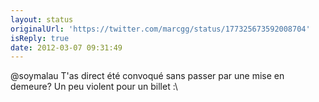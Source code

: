 ```yaml
---
layout: status
originalUrl: 'https://twitter.com/marcgg/status/177325673592008704'
isReply: true
date: 2012-03-07 09:31:49
---
```


@soymalau T'as direct été convoqué sans passer par une mise en demeure? Un peu violent pour un billet :\
